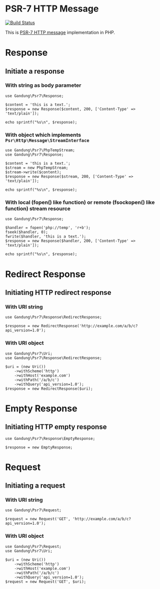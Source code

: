 # PSR-7 HTTP Message

[![Build Status](https://travis-ci.org/plvhx/psr7-http-message.svg?branch=master)](https://travis-ci.org/plvhx/psr7-http-message)

This is [PSR-7 HTTP message](https://github.com/php-fig/fig-standards/blob/master/accepted/PSR-7-http-message.md) implementation in PHP.

# Response

## Initiate a response

### With string as body parameter

```
use Gandung\Psr7\Response;

$content = 'this is a text.';
$response = new Response($content, 200, ['Content-Type' => 'text/plain']);

echo sprintf("%s\n", $response);
```

### With object which implements ```Psr\Http\Message\StreamInterface```

```
use Gandung\Psr7\PhpTempStream;
use Gandung\Psr7\Response;

$content = 'this is a text.';
$stream = new PhpTempStream;
$stream->write($content);
$response = new Response($stream, 200, ['Content-Type' => 'text/plain']);

echo sprintf("%s\n", $response);
```

### With local (fopen() like function) or remote (fsockopen() like function) stream resource

```
use Gandung\Psr7\Response;

$handler = fopen('php://temp', 'r+b');
fseek($handler, 0);
fwrite($handler, 'this is a text.');
$response = new Response($handler, 200, ['Content-Type' => 'text/plain']);

echo sprintf("%s\n", $response);
```

# Redirect Response

## Initiating HTTP redirect response

### With URI string

```
use Gandung\Psr7\Response\RedirectResponse;

$response = new RedirectResponse('http://example.com/a/b/c?api_version=1.0');
```

### With URI object

```
use Gandung\Psr7\Uri;
use Gandung\Psr7\Response\RedirectResponse;

$uri = (new Uri())
	->withScheme('http')
	->withHost('example.com')
	->withPath('/a/b/c')
	->withQuery('api_version=1.0');
$response = new RedirectResponse($uri);
```

# Empty Response

## Initiating HTTP empty response

```
use Gandung\Psr7\Response\EmptyResponse;

$response = new EmptyResponse;
```

# Request

## Initiating a request

### With URI string

```
use Gandung\Psr7\Request;

$request = new Request('GET', 'http://example.com/a/b/c?api_version=1.0');
```

### With URI object

```
use Gandung\Psr7\Request;
use Gandung\Psr7\Uri;

$uri = (new Uri())
	->withScheme('http')
	->withHost('example.com')
	->withPath('/a/b/c')
	->withQuery('api_version=1.0');
$request = new Request('GET', $uri);
```
